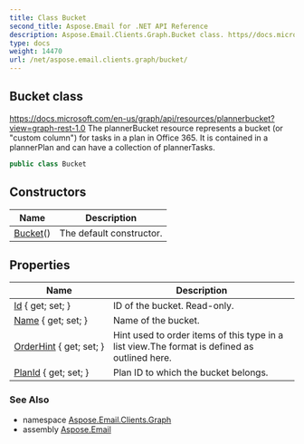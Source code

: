 ```yaml
---
title: Class Bucket
second_title: Aspose.Email for .NET API Reference
description: Aspose.Email.Clients.Graph.Bucket class. https//docs.microsoft.com/enus/graph/api/resources/plannerbucketviewgraphrest1.0 The plannerBucket resource represents a bucket or custom column for tasks in a plan in Office 365. It is contained in a plannerPlan and can have a collection of plannerTasks
type: docs
weight: 14470
url: /net/aspose.email.clients.graph/bucket/
---
```

## Bucket class

https://docs.microsoft.com/en-us/graph/api/resources/plannerbucket?view=graph-rest-1.0 The plannerBucket resource represents a bucket (or "custom column") for tasks in a plan in Office 365. It is contained in a plannerPlan and can have a collection of plannerTasks.

```csharp
public class Bucket
```

## Constructors

| Name | Description |
| --- | --- |
| [Bucket](bucket/)() | The default constructor. |

## Properties

| Name | Description |
| --- | --- |
| [Id](../../aspose.email.clients.graph/bucket/id/) { get; set; } | ID of the bucket. Read-only. |
| [Name](../../aspose.email.clients.graph/bucket/name/) { get; set; } | Name of the bucket. |
| [OrderHint](../../aspose.email.clients.graph/bucket/orderhint/) { get; set; } | Hint used to order items of this type in a list view.The format is defined as outlined here. |
| [PlanId](../../aspose.email.clients.graph/bucket/planid/) { get; set; } | Plan ID to which the bucket belongs. |

### See Also

* namespace [Aspose.Email.Clients.Graph](../../aspose.email.clients.graph/)
* assembly [Aspose.Email](../../)


